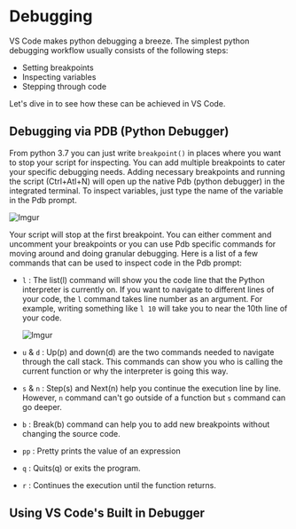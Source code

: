 # Debugging

VS Code makes python debugging a breeze. The simplest python debugging workflow usually consists of the following steps:

* Setting breakpoints
* Inspecting variables
* Stepping through code

Let's dive in to see how these can be achieved in VS Code.

## Debugging via PDB (Python Debugger)

From python 3.7 you can just write `breakpoint()` in places where you want to stop your script for inspecting. You can add multiple breakpoints to cater your specific debugging needs. Adding necessary breakpoints and running the script (Ctrl+Atl+N) will open up the native Pdb (python debugger) in the integrated terminal. To inspect variables, just type the name of the variable in the Pdb prompt.

![Imgur](https://i.imgur.com/DEyLFS6.png)

Your script will stop at the first breakpoint. You can either comment and uncomment your breakpoints or you can use Pdb specific commands for moving around and doing granular debugging. Here is a list of a few commands that can be used to inspect code in the Pdb prompt:

* `l` : The list(l) command will show you the code line that the Python interpreter is currently on. If you want to navigate to different lines of your code, the `l` command takes line number as an argument. For example, writing something like `l 10` will take you to near the 10th line of your code.

    ![Imgur](https://i.imgur.com/FQMsAvQ.png)

* `u` & `d` : Up(p) and down(d) are the two commands needed to navigate through the call stack. This commands can show you who is calling the current function or why the interpreter is going this way.

* `s` & `n` : Step(s) and Next(n) help you continue the execution line by line. However, `n` command can't go outside of a function but `s` command can go deeper.

* `b` : Break(b) command can help you to add new breakpoints without changing the source code.

* `pp` : Pretty prints the value of an expression

* `q` : Quits(q) or exits the program.

* `r` : Continues the execution until the function returns.

## Using VS Code's Built in Debugger
